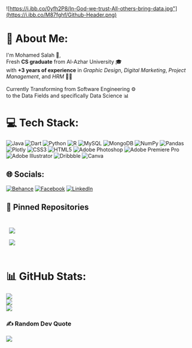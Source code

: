 ![https://i.ibb.co/0yfh2P8/In-God-we-trust-All-others-bring-data.jpg"](https://i.ibb.co/M87fghf/Github-Header.png)

# 💫 About Me:
I'm Mohamed Salah 👋,<br>Fresh **CS graduate** from Al-Azhar University 🎓 <br>with **+3 years of experience** in *Graphic Design*, *Digital Marketing*, *Project Management*, and *HRM* 🧔🏻<br><br>Currently Transforming from Software Engineering ⚙️<br>to the Data Fields and specifically Data Science 📊



# 💻 Tech Stack:
![Java](https://img.shields.io/badge/java-%23ED8B00.svg?style=flat-square&logo=java&logoColor=white) 
![Dart](https://img.shields.io/badge/dart-%230175C2.svg?style=flat-square&logo=dart&logoColor=white)
![Python](https://img.shields.io/badge/python-3670A0?style=flat-square&logo=python&logoColor=ffdd54) 
![R](https://img.shields.io/badge/r-%23276DC3.svg?style=flat-square&logo=r&logoColor=white) 
![MySQL](https://img.shields.io/badge/mysql-%2300f.svg?style=flat-square&logo=mysql&logoColor=white) 
![MongoDB](https://img.shields.io/badge/MongoDB-%234ea94b.svg?style=flat-square&logo=mongodb&logoColor=white)
![NumPy](https://img.shields.io/badge/numpy-%23013243.svg?style=flat-square&logo=numpy&logoColor=white)
![Pandas](https://img.shields.io/badge/pandas-%23150458.svg?style=flat-square&logo=pandas&logoColor=white) 
![Plotly](https://img.shields.io/badge/Plotly-%233F4F75.svg?style=flat-square&logo=plotly&logoColor=white)
![CSS3](https://img.shields.io/badge/css3-%231572B6.svg?style=flat-square&logo=css3&logoColor=white)
![HTML5](https://img.shields.io/badge/html5-%23E34F26.svg?style=flat-square&logo=html5&logoColor=white) 
![Adobe Photoshop](https://img.shields.io/badge/adobephotoshop-%2331A8FF.svg?style=flat-square&logo=adobephotoshop&logoColor=white)
![Adobe Premiere Pro](https://img.shields.io/badge/Adobe%20Premiere%20Pro-9999FF.svg?style=flat-square&logo=Adobe%20Premiere%20Pro&logoColor=white)
![Adobe Illustrator](https://img.shields.io/badge/adobeillustrator-%23FF9A00.svg?style=flat-square&logo=adobeillustrator&logoColor=white)
![Dribbble](https://img.shields.io/badge/Dribbble-EA4C89?style=flat-square&logo=dribbble&logoColor=white)
![Canva](https://img.shields.io/badge/Canva-%2300C4CC.svg?style=flat-square&logo=Canva&logoColor=white) 




## 🌐 Socials:
[![Behance](https://img.shields.io/badge/Behance-1769ff?logo=behance&logoColor=white)](https://behance.net/MephistoDesigns)
[![Facebook](https://img.shields.io/badge/Facebook-%231877F2.svg?logo=Facebook&logoColor=white)](https://facebook.com/100008264704889)
[![LinkedIn](https://img.shields.io/badge/LinkedIn-%230077B5.svg?logo=linkedin&logoColor=white)](https://linkedin.com/in/mohamed-shalaan) 



## 📌 Pinned Repositories
<br>


<a href=https://github.com/Mohamed-Shalaan/ProjectCAPI>
  <img align="center" style="margin:0.5rem" src="https://github-readme-stats.vercel.app/api/pin/?username=Mohamed-Shalaan&repo=ProjectCAPI&theme=radical&hide_border=false" />
</a>

<br>

<a href=https://github.com/Mohamed-Shalaan/Booth-s-Algorithm-VHDL->
  <img align="center" style="margin:0.5rem" src="https://github-readme-stats.vercel.app/api/pin/?username=Mohamed-Shalaan&repo=Booth-s-Algorithm-VHDL-&theme=radical&hide_border=false" />
</a>

<br>


<br>


# 📊 GitHub Stats:
![](https://github-readme-stats.vercel.app/api?username=Mohamed-Shalaan&theme=radical&hide_border=false&include_all_commits=true&count_private=true)<br/>
![](https://github-readme-streak-stats.herokuapp.com/?user=Mohamed-Shalaan&theme=radical&hide_border=false)<br/>
![](https://github-readme-stats.vercel.app/api/top-langs/?username=Mohamed-Shalaan&theme=radical&hide_border=false&include_all_commits=true&count_private=true&layout=compact)

### ✍️ Random Dev Quote
![](https://quotes-github-readme.vercel.app/api?type=horizontal&theme=radical)




